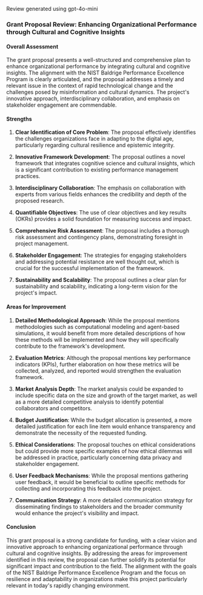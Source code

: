 Review generated using gpt-4o-mini

### Grant Proposal Review: Enhancing Organizational Performance through Cultural and Cognitive Insights

#### Overall Assessment
The grant proposal presents a well-structured and comprehensive plan to enhance organizational performance by integrating cultural and cognitive insights. The alignment with the NIST Baldrige Performance Excellence Program is clearly articulated, and the proposal addresses a timely and relevant issue in the context of rapid technological change and the challenges posed by misinformation and cultural dynamics. The project's innovative approach, interdisciplinary collaboration, and emphasis on stakeholder engagement are commendable.

#### Strengths
1. **Clear Identification of Core Problem**: The proposal effectively identifies the challenges organizations face in adapting to the digital age, particularly regarding cultural resilience and epistemic integrity.
   
2. **Innovative Framework Development**: The proposal outlines a novel framework that integrates cognitive science and cultural insights, which is a significant contribution to existing performance management practices.

3. **Interdisciplinary Collaboration**: The emphasis on collaboration with experts from various fields enhances the credibility and depth of the proposed research.

4. **Quantifiable Objectives**: The use of clear objectives and key results (OKRs) provides a solid foundation for measuring success and impact.

5. **Comprehensive Risk Assessment**: The proposal includes a thorough risk assessment and contingency plans, demonstrating foresight in project management.

6. **Stakeholder Engagement**: The strategies for engaging stakeholders and addressing potential resistance are well thought out, which is crucial for the successful implementation of the framework.

7. **Sustainability and Scalability**: The proposal outlines a clear plan for sustainability and scalability, indicating a long-term vision for the project's impact.

#### Areas for Improvement
1. **Detailed Methodological Approach**: While the proposal mentions methodologies such as computational modeling and agent-based simulations, it would benefit from more detailed descriptions of how these methods will be implemented and how they will specifically contribute to the framework's development.

2. **Evaluation Metrics**: Although the proposal mentions key performance indicators (KPIs), further elaboration on how these metrics will be collected, analyzed, and reported would strengthen the evaluation framework.

3. **Market Analysis Depth**: The market analysis could be expanded to include specific data on the size and growth of the target market, as well as a more detailed competitive analysis to identify potential collaborators and competitors.

4. **Budget Justification**: While the budget allocation is presented, a more detailed justification for each line item would enhance transparency and demonstrate the necessity of the requested funding.

5. **Ethical Considerations**: The proposal touches on ethical considerations but could provide more specific examples of how ethical dilemmas will be addressed in practice, particularly concerning data privacy and stakeholder engagement.

6. **User Feedback Mechanisms**: While the proposal mentions gathering user feedback, it would be beneficial to outline specific methods for collecting and incorporating this feedback into the project.

7. **Communication Strategy**: A more detailed communication strategy for disseminating findings to stakeholders and the broader community would enhance the project's visibility and impact.

#### Conclusion
This grant proposal is a strong candidate for funding, with a clear vision and innovative approach to enhancing organizational performance through cultural and cognitive insights. By addressing the areas for improvement identified in this review, the proposal can further solidify its potential for significant impact and contribution to the field. The alignment with the goals of the NIST Baldrige Performance Excellence Program and the focus on resilience and adaptability in organizations make this project particularly relevant in today's rapidly changing environment.